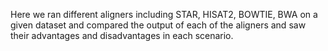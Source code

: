 Here we ran different aligners including STAR, HISAT2, BOWTIE, BWA on a given dataset and compared the output of each of the aligners and saw their advantages and disadvantages in each scenario.
